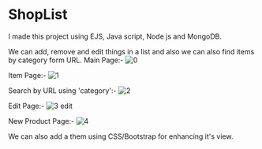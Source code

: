 # ShopList

I made this project using EJS, Java script, Node js and MongoDB.

We can add, remove and edit things in a list and also we can also find items by category form URL.
Main Page:- 
![0](https://user-images.githubusercontent.com/104568327/183294620-07c1aab5-ad26-444d-8a7d-8b689a3f5291.jpg)

Item Page:-
![1](https://user-images.githubusercontent.com/104568327/183294643-5686375b-a348-44d9-ae2e-6b85b1053ac9.jpg)

Search by URL using 'category':-
![2](https://user-images.githubusercontent.com/104568327/183294665-ce9c0e23-3c12-4b01-9e2b-52e00510615f.jpg)

Edit Page:-
![3 edit](https://user-images.githubusercontent.com/104568327/183294678-e67a600e-8669-4c08-a760-14b44abbca7b.jpg)

New Product Page:-
![4](https://user-images.githubusercontent.com/104568327/183294683-227287da-0aec-49b6-865d-a112a3383352.jpg)

We can also add a them using CSS/Bootstrap for enhancing it's view.
